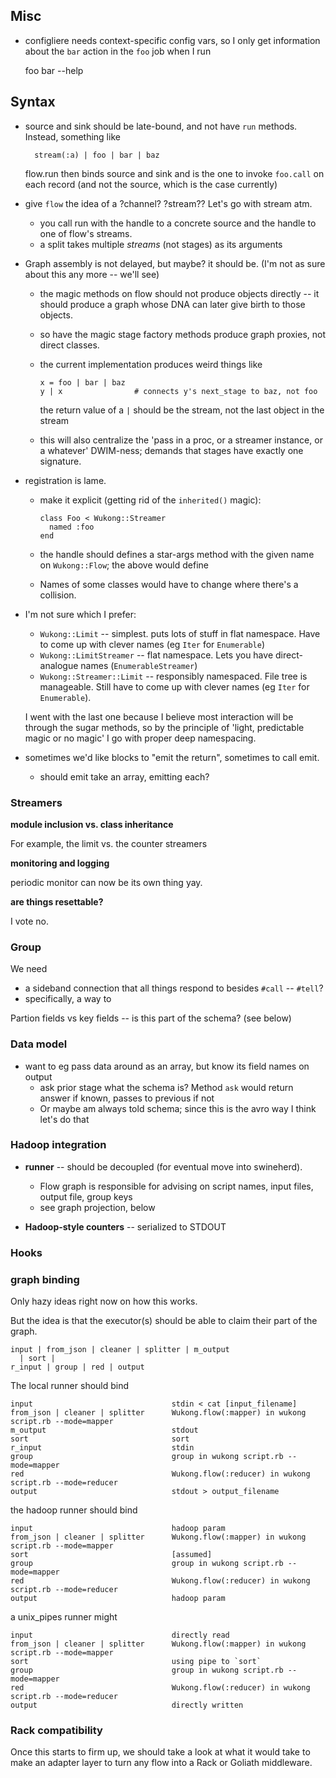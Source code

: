 
## Misc


* configliere needs context-specific config vars, so I only get information about the `bar` action in the `foo` job when I run

    foo bar --help


## Syntax


* source and sink should be late-bound, and not have `run` methods. Instead, something like

        stream(:a) | foo | bar | baz

  flow.run then binds source and sink and is the one to invoke `foo.call` on each record (and not the source, which is the case currently)

* give `flow` the idea of a ?channel? ?stream?? Let's go with stream atm.
  - you call run with the handle to a concrete source and the handle to one of flow's streams.
  - a split takes multiple *streams* (not stages) as its arguments

* Graph assembly is not delayed, but maybe? it should be. (I'm not as sure about this any more -- we'll see)

  - the magic methods on flow should not produce objects directly -- it should produce a graph whose DNA can later give birth to those objects.
  - so have the magic stage factory methods produce graph proxies, not direct classes.

  - the current implementation produces weird things like

        x = foo | bar | baz
        y | x                # connects y's next_stage to baz, not foo

    the return value of a `|` should be the stream, not the last object in the stream

  - this will also centralize the 'pass in a proc, or a streamer instance, or a whatever' DWIM-ness; demands that stages have exactly one signature.

* registration is lame.
  - make it explicit (getting rid of the `inherited()` magic):

        class Foo < Wukong::Streamer
          named :foo
        end

  - the handle should defines a star-args method with the given name on `Wukong::Flow`; the above would define

  - Names of some classes would have to change where there's a collision.

* I'm not sure which I prefer:
  - `Wukong::Limit`           -- simplest. puts lots of stuff in flat namespace. Have to come up with clever names (eg `Iter` for `Enumerable`)
  - `Wukong::LimitStreamer`   -- flat namespace. Lets you have direct-analogue names (`EnumerableStreamer`)
  - `Wukong::Streamer::Limit` -- responsibly namespaced. File tree is manageable. Still have to come up with clever names (eg `Iter` for `Enumerable`).

  I went with the last one because I believe most interaction will be through the sugar methods, so by the principle of 'light, predictable magic or no magic' I go with proper deep namespacing.

* sometimes we'd like blocks to "emit the return", sometimes to call emit.
  - should emit take an array, emitting each?

### Streamers

**module inclusion vs. class inheritance**

For example, the limit vs. the counter streamers


**monitoring and logging**

periodic monitor can now be its own thing yay.

**are things resettable?** 

I vote no.


### Group

We need
* a sideband connection that all things respond to besides `#call` -- `#tell`?
* specifically, a way to

Partion fields vs key fields -- is this part of the schema? (see below)



### Data model

* want to eg pass data around as an array, but know its field names on output
  - ask prior stage what the schema is? Method `ask` would return answer if known, passes to previous if not
  - Or maybe am always told schema; since this is the avro way I think let's do that


### Hadoop integration

* **runner** -- should be decoupled (for eventual move into swineherd).
  - Flow graph is responsible for advising on script names, input files, output file, group keys
  - see graph projection, below

* **Hadoop-style counters** -- serialized to STDOUT

### Hooks

### graph binding

Only hazy ideas right now on how this works.

But the idea is that the executor(s) should be able to claim their part of the graph.

    input | from_json | cleaner | splitter | m_output
      | sort |
    r_input | group | red | output

The local runner should bind

    input                               stdin < cat [input_filename]
    from_json | cleaner | splitter      Wukong.flow(:mapper) in wukong script.rb --mode=mapper
    m_output                            stdout
    sort                                sort
    r_input                             stdin
    group                               group in wukong script.rb --mode=mapper
    red                                 Wukong.flow(:reducer) in wukong script.rb --mode=reducer
    output                              stdout > output_filename

the hadoop runner should bind

    input                               hadoop param
    from_json | cleaner | splitter      Wukong.flow(:mapper) in wukong script.rb --mode=mapper
    sort                                [assumed]
    group                               group in wukong script.rb --mode=mapper
    red                                 Wukong.flow(:reducer) in wukong script.rb --mode=reducer
    output                              hadoop param

a unix_pipes runner might

    input                               directly read
    from_json | cleaner | splitter      Wukong.flow(:mapper) in wukong script.rb --mode=mapper
    sort                                using pipe to `sort`
    group                               group in wukong script.rb --mode=mapper
    red                                 Wukong.flow(:reducer) in wukong script.rb --mode=reducer
    output                              directly written

### Rack compatibility

Once this starts to firm up, we should take a look at what it would take to make an adapter layer to turn any flow into a Rack or Goliath middleware.

